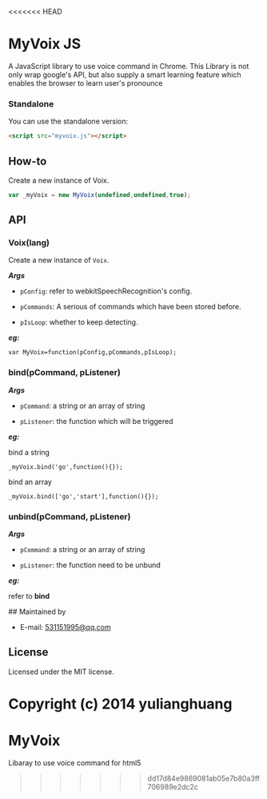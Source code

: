 <<<<<<< HEAD
# MyVoix JS

A JavaScript library to use voice command in Chrome.
This Library is not only wrap google's API, but also supply a smart learning feature which enables the browser to learn user's pronounce

### Standalone
You can use the standalone version:
```html
<script src="myvoix.js"></script>
```

## How-to
Create a new instance of Voix.
```js
var _myVoix = new MyVoix(undefined,undefined,true);
```

## API
### Voix(lang)
Create a new instance of `Voix`.

***Args***

- `pConfig`: refer to webkitSpeechRecognition's config.

- `pCommands`: A serious of commands which have been stored before.

- `pIsLoop`: whether to keep detecting.

***eg:***

```
var MyVoix=function(pConfig,pCommands,pIsLoop);
```


### bind(pCommand, pListener)

***Args***

- `pCommand`: a string or an array of string

- `pListener`: the function which will be triggered

***eg:***

bind a string

```_myVoix.bind('go',function(){});```

bind an array

```_myVoix.bind(['go','start'],function(){});```

### unbind(pCommand, pListener)

***Args***

- `pCommand`: a string or an array of string

- `pListener`: the function need to be unbund

***eg:***

refer to **bind**


## Maintained by
- E-mail: 531151995@qq.com

## License
Licensed under the MIT license.

Copyright (c) 2014 yulianghuang
=======
MyVoix
======

Libaray to use voice command for html5
>>>>>>> dd17d84e9869081ab05e7b80a3ff706989e2dc2c
